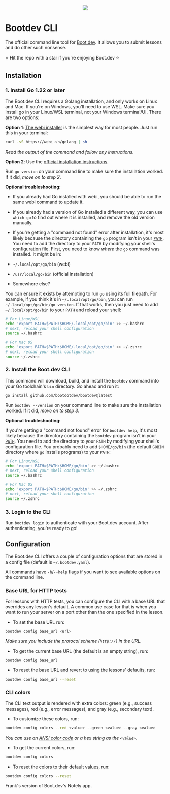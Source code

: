 <p align="center">
  <img src="https://github.com/bootdotdev/bootdev/assets/4583705/7a1184f1-bb43-45fa-a363-f18f8309056f" />
</p>

# Bootdev CLI

The official command line tool for [Boot.dev](https://www.boot.dev). It allows you to submit lessons and do other such nonsense.

⭐ Hit the repo with a star if you're enjoying Boot.dev ⭐

## Installation

### 1. Install Go 1.22 or later

The Boot.dev CLI requires a Golang installation, and only works on Linux and Mac. If you're on Windows, you'll need to use WSL. Make sure you install go in your Linux/WSL terminal, not your Windows terminal/UI. There are two options:

**Option 1**: [The webi installer](https://webinstall.dev/golang/) is the simplest way for most people. Just run this in your terminal:

```bash
curl -sS https://webi.sh/golang | sh
```

_Read the output of the command and follow any instructions._

**Option 2**: Use the [official installation instructions](https://go.dev/doc/install).

Run `go version` on your command line to make sure the installation worked. If it did, _move on to step 2_.

**Optional troubleshooting:**

- If you already had Go installed with webi, you should be able to run the same webi command to update it.
- If you already had a version of Go installed a different way, you can use `which go` to find out where it is installed, and remove the old version manually.
- If you're getting a "command not found" error after installation, it's most likely because the directory containing the `go` program isn't in your [`PATH`](https://opensource.com/article/17/6/set-path-linux). You need to add the directory to your `PATH` by modifying your shell's configuration file. First, you need to know _where_ the `go` command was installed. It might be in:

- `~/.local/opt/go/bin` (webi)
- `/usr/local/go/bin` (official installation)
- Somewhere else?

You can ensure it exists by attempting to run `go` using its full filepath. For example, if you think it's in `~/.local/opt/go/bin`, you can run `~/.local/opt/go/bin/go version`. If that works, then you just need to add `~/.local/opt/go/bin` to your `PATH` and reload your shell:

```bash
# For Linux/WSL
echo 'export PATH=$PATH:$HOME/.local/opt/go/bin' >> ~/.bashrc
# next, reload your shell configuration
source ~/.bashrc
```

```bash
# For Mac OS
echo 'export PATH=$PATH:$HOME/.local/opt/go/bin' >> ~/.zshrc
# next, reload your shell configuration
source ~/.zshrc
```

### 2. Install the Boot.dev CLI

This command will download, build, and install the `bootdev` command into your Go toolchain's `bin` directory. Go ahead and run it:

```bash
go install github.com/bootdotdev/bootdev@latest
```

Run `bootdev --version` on your command line to make sure the installation worked. If it did, _move on to step 3_.

**Optional troubleshooting:**

If you're getting a "command not found" error for `bootdev help`, it's most likely because the directory containing the `bootdev` program isn't in your [`PATH`](https://opensource.com/article/17/6/set-path-linux). You need to add the directory to your `PATH` by modifying your shell's configuration file. You probably need to add `$HOME/go/bin` (the default `GOBIN` directory where `go` installs programs) to your `PATH`:

```bash
# For Linux/WSL
echo 'export PATH=$PATH:$HOME/go/bin' >> ~/.bashrc
# next, reload your shell configuration
source ~/.bashrc
```

```bash
# For Mac OS
echo 'export PATH=$PATH:$HOME/go/bin' >> ~/.zshrc
# next, reload your shell configuration
source ~/.zshrc
```

### 3. Login to the CLI

Run `bootdev login` to authenticate with your Boot.dev account. After authenticating, you're ready to go!

## Configuration

The Boot.dev CLI offers a couple of configuration options that are stored in a config file (default is `~/.bootdev.yaml`).

All commands have `-h`/`--help` flags if you want to see available options on the command line.

### Base URL for HTTP tests

For lessons with HTTP tests, you can configure the CLI with a base URL that overrides any lesson's default. A common use case for that is when you want to run your server on a port other than the one specified in the lesson.

- To set the base URL run:

```bash
bootdev config base_url <url>
```

*Make sure you include the protocol scheme (`http://`) in the URL.*

- To get the current base URL (the default is an empty string), run:

```bash
bootdev config base_url
```

- To reset the base URL and revert to using the lessons' defaults, run:

```bash
bootdev config base_url --reset
```

### CLI colors

The CLI text output is rendered with extra colors: green (e.g., success messages), red (e.g., error messages), and gray (e.g., secondary text).

- To customize these colors, run:

```bash
bootdev config colors --red <value> --green <value> --gray <value>
```

*You can use an [ANSI color code](https://en.wikipedia.org/wiki/ANSI_escape_code#8-bit) or a hex string as the `<value>`.*

- To get the current colors, run:

```bash
bootdev config colors
```

- To reset the colors to their default values, run:

```bash
bootdev config colors --reset
```
Frank's version of Boot.dev's Notely app.
 
